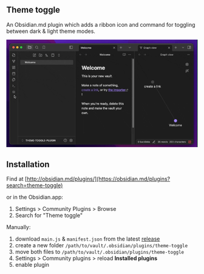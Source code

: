 ## Theme toggle

An Obsidian.md plugin which adds a ribbon icon and command for toggling between dark & light theme modes.

![Screenshot of theme-toggle plugin](https://github.com/gapmiss/theme-toggle/blob/master/screenshots/THEME-TOGGLE-PLUGIN-Obsidian-v1.8.9-2025-04-10-11.38.53.gif?raw=true)

## Installation

Find at [http://obsidian.md/plugins/](https://obsidian.md/plugins?search=theme-toggle)

or in the Obsidian.app:

1. Settings > Community Plugins > Browse
2. Search for "Theme toggle"

Manually:

1.  download `main.js` & `manifest.json` from the latest [release](https://github.com/gapmiss/theme-toggle/releases/)
2.  create a new folder `/path/to/vault/.obsidian/plugins/theme-toggle`
3.  move both files to `/path/to/vault/.obsidian/plugins/theme-toggle`
4.  Settings > Community plugins > reload **Installed plugins**
5.  enable plugin